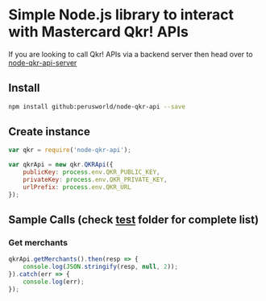 # Simple Node.js library to interact with Mastercard Qkr! APIs #

If you are looking to call Qkr! APIs via a backend server then head over to [node-qkr-api-server](https://github.com/perusworld/node-qkr-api-server)


## Install ##
```bash
npm install github:perusworld/node-qkr-api --save
```

## Create instance ##
```javascript
var qkr = require('node-qkr-api');

var qkrApi = new qkr.QKRApi({
    publicKey: process.env.QKR_PUBLIC_KEY,
    privateKey: process.env.QKR_PRIVATE_KEY,
    urlPrefix: process.env.QKR_URL
});

```

## Sample Calls (check [test](./test) folder for complete list) ## 
### Get merchants ###
```javascript
qkrApi.getMerchants().then(resp => {
    console.log(JSON.stringify(resp, null, 2));
}).catch(err => {
    console.log(err);
});

```